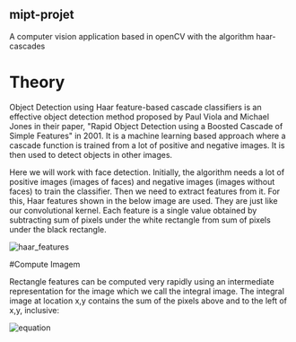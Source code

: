 ## mipt-projet

A computer vision application based in openCV with the algorithm haar-cascades

# Theory

Object Detection using Haar feature-based cascade classifiers is an effective object detection method proposed by Paul Viola and Michael Jones in their paper, "Rapid Object Detection using a Boosted Cascade of Simple Features" in 2001. It is a machine learning based approach where a cascade function is trained from a lot of positive and negative images. It is then used to detect objects in other images.

Here we will work with face detection. Initially, the algorithm needs a lot of positive images (images of faces) and negative images (images without faces) to train the classifier. Then we need to extract features from it. For this, Haar features shown in the below image are used. They are just like our convolutional kernel. Each feature is a single value obtained by subtracting sum of pixels under the white rectangle from sum of pixels under the black rectangle.

![haar_features](https://user-images.githubusercontent.com/55165630/143433964-254993ff-def9-4294-8902-e2c100119224.jpg)


#Compute Imagem

Rectangle features can be computed very rapidly using an intermediate representation for the image which we call the integral image. The integral image at location x,y contains the sum of the pixels above and to the left of x,y, inclusive:

![equation](/mipt-projet/images/equacao.png)
